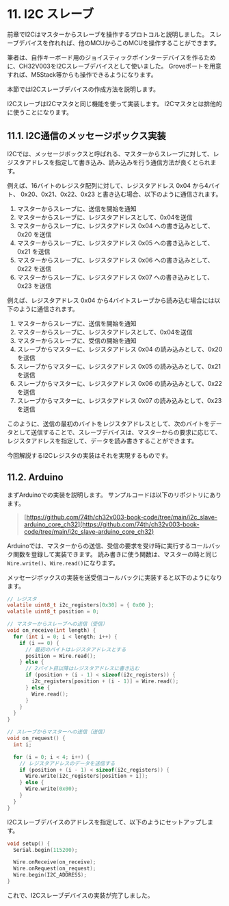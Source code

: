 # 11. I2C スレーブ

前章でI2Cはマスターからスレーブを操作するプロトコルと説明しました。
スレーブデバイスを作れれば、他のMCUからこのMCUを操作することができます。

筆者は、自作キーボード用のジョイスティックポインターデバイスを作るために、CH32V003をI2Cスレーブデバイスとして使いました。
Groveポートを用意すれば、M5Stack等からも操作できるようになります。

本節ではI2Cスレーブデバイスの作成方法を説明します。

I2CスレーブはI2Cマスタと同じ機能を使って実装します。
I2Cマスタとは排他的に使うことになります。

## 11.1. I2C通信のメッセージボックス実装

I2Cでは、メッセージボックスと呼ばれる、マスターからスレーブに対して、レジスタアドレスを指定して書き込み、読み込みを行う通信方法が良くとられます。

例えば、16バイトのレジスタ配列に対して、レジスタアドレス 0x04 から4バイト、 0x20、0x21、0x22、0x23 と書き込む場合、以下のように通信されます。

1. マスターからスレーブに、送信を開始を通知
1. マスターからスレーブに、レジスタアドレスとして、0x04を送信
1. マスターからスレーブに、レジスタアドレス 0x04 への書き込みとして、0x20 を送信
1. マスターからスレーブに、レジスタアドレス 0x05 への書き込みとして、0x21 を送信
1. マスターからスレーブに、レジスタアドレス 0x06 への書き込みとして、0x22 を送信
1. マスターからスレーブに、レジスタアドレス 0x07 への書き込みとして、0x23 を送信

例えば、レジスタアドレス 0x04 から4バイトスレーブから読み込む場合には以下のように通信されます。

1. マスターからスレーブに、送信を開始を通知
1. マスターからスレーブに、レジスタアドレスとして、0x04を送信
1. マスターからスレーブに、受信の開始を通知
1. スレーブからマスターに、レジスタアドレス 0x04 の読み込みとして、0x20を送信
1. スレーブからマスターに、レジスタアドレス 0x05 の読み込みとして、0x21を送信
1. スレーブからマスターに、レジスタアドレス 0x06 の読み込みとして、0x22を送信
1. スレーブからマスターに、レジスタアドレス 0x07 の読み込みとして、0x23を送信

このように、送信の最初のバイトをレジスタアドレスとして、次のバイトをデータとして送信することで、スレーブデバイスは、マスターからの要求に応じて、レジスタアドレスを指定して、データを読み書きすることができます。

今回解説するI2Cレジスタの実装はそれを実現するものです。

## 11.2. Arduino

まずArduinoでの実装を説明します。
サンプルコードは以下のリポジトリにあります。

> [https://github.com/74th/ch32v003-book-code/tree/main/i2c_slave-arduino_core_ch32](https://github.com/74th/ch32v003-book-code/tree/main/i2c_slave-arduino_core_ch32)

Arduinoでは、マスターからの送信、受信の要求を受け時に実行するコールバック関数を登録して実装できます。
読み書きに使う関数は、マスターの時と同じ`Wire.write()`、`Wire.read()`になります。

メッセージボックスの実装を送受信コールバックに実装すると以下のようになります。

```c
// レジスタ
volatile uint8_t i2c_registers[0x30] = { 0x00 };
volatile uint8_t position = 0;

// マスターからスレーブへの送信（受信）
void on_receive(int length) {
  for (int i = 0; i < length; i++) {
    if (i == 0) {
      // 最初のバイトはレジスタアドレスとする
      position = Wire.read();
    } else {
      // 2バイト目以降はレジスタアドレスに書き込む
      if (position + (i - 1) < sizeof(i2c_registers)) {
        i2c_registers[position + (i - 1)] = Wire.read();
      } else {
        Wire.read();
      }
    }
  }
}

// スレーブからマスターへの送信（送信）
void on_request() {
  int i;

  for (i = 0; i < 4; i++) {
    // レジスタアドレスのデータを送信する
    if (position + (i - 1) < sizeof(i2c_registers)) {
      Wire.write(i2c_registers[position + i]);
    } else {
      Wire.write(0x00);
    }
  }
}
```

I2Cスレーブデバイスのアドレスを指定して、以下のようにセットアップします。

```c
void setup() {
  Serial.begin(115200);

  Wire.onReceive(on_receive);
  Wire.onRequest(on_request);
  Wire.begin(I2C_ADDRESS);
}
```

これで、I2Cスレーブデバイスの実装が完了しました。
